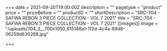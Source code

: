+++
date = 2021-09-20T19:00:00Z
description = ""
pagetype = "product"
price = ""
priceBefore = ""
productID = ""
shortDescription = "SRC-704 - SAFWA REBON 3 PIECE COLLECTION - VOL 7 2021"
title = "SRC-704 - SAFWA REBON 3 PIECE COLLECTION - VOL 7 2021"
[[images]]
image = "/uploads/704_3__700x1050_615146a1-112d-4c4a-89d8-06259d630268.jpg"

+++
